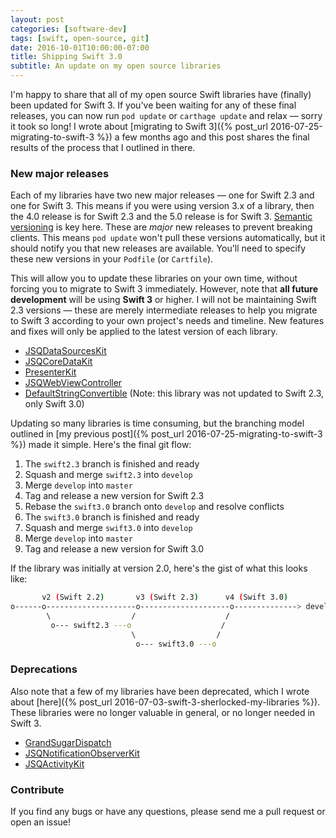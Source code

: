 ```yaml
---
layout: post
categories: [software-dev]
tags: [swift, open-source, git]
date: 2016-10-01T10:00:00-07:00
title: Shipping Swift 3.0
subtitle: An update on my open source libraries
---
```


I'm happy to share that all of my open source Swift libraries have (finally) been updated for Swift 3. If you've been waiting for any of these final releases, you can now run `pod update` or `carthage update` and relax &mdash; sorry it took so long! I wrote about [migrating to Swift 3]({% post_url 2016-07-25-migrating-to-swift-3 %}) a few months ago and this post shares the final results of the process that I outlined in there.

<!--excerpt-->

### New major releases

Each of my libraries have two new major releases &mdash; one for Swift 2.3 and one for Swift 3. This means if you were using version 3.x of a library, then the 4.0 release is for Swift 2.3 and the 5.0 release is for Swift 3. [Semantic versioning](http://semver.org) is key here. These are *major* new releases to prevent breaking clients. This means `pod update` won't pull these versions automatically, but it should notify you that new releases are available. You'll need to specify these new versions in your `Podfile` (or `Cartfile`).

This will allow you to update these libraries on your own time, without forcing you to migrate to Swift 3 immediately. However, note that **all future development** will be using **Swift 3** or higher. I will not be maintaining Swift 2.3 versions &mdash; these are merely intermediate releases to help you migrate to Swift 3 according to your own project's needs and timeline. New features and fixes will only be applied to the latest version of each library.

- [JSQDataSourcesKit](https://github.com/jessesquires/JSQDataSourcesKit/releases)
- [JSQCoreDataKit](https://github.com/jessesquires/JSQCoreDataKit/releases)
- [PresenterKit](https://github.com/jessesquires/PresenterKit/releases)
- [JSQWebViewController](https://github.com/jessesquires/JSQWebViewController/releases)
- [DefaultStringConvertible](https://github.com/jessesquires/DefaultStringConvertible/releases) (Note: this library was not updated to Swift 2.3, only Swift 3.0)

Updating so many libraries is time consuming, but the branching model outlined in [my previous post]({% post_url 2016-07-25-migrating-to-swift-3 %}) made it simple. Here's the final git flow:

1. The `swift2.3` branch is finished and ready
2. Squash and merge `swift2.3` into `develop`
3. Merge `develop` into `master`
4. Tag and release a new version for Swift 2.3
5. Rebase the `swift3.0` branch onto `develop` and resolve conflicts
6. The `swift3.0` branch is finished and ready
7. Squash and merge `swift3.0` into `develop`
8. Merge `develop` into `master`
9. Tag and release a new version for Swift 3.0

If the library was initially at version 2.0, here's the gist of what this looks like:

```bash
       v2 (Swift 2.2)       v3 (Swift 2.3)      v4 (Swift 3.0)
o------o--------------------o--------------------o--------------> develop/master
        \                  /                    /
         o--- swift2.3 ---o                    /
                           \                  /
                            o--- swift3.0 ---o
```

### Deprecations

Also note that a few of my libraries have been deprecated, which I wrote about [here]({% post_url 2016-07-03-swift-3-sherlocked-my-libraries %}). These libraries were no longer valuable in general, or no longer needed in Swift 3.

- [GrandSugarDispatch](https://github.com/jessesquires/GrandSugarDispatch)
- [JSQNotificationObserverKit](https://github.com/jessesquires/JSQNotificationObserverKit)
- [JSQActivityKit](https://github.com/jessesquires/JSQActivityKit)

### Contribute

If you find any bugs or have any questions, please send me a pull request or open an issue!
